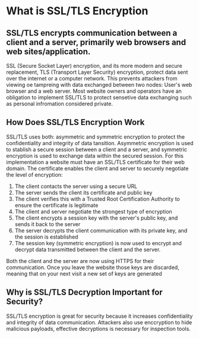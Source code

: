 # What is SSL/TLS Encryption
## SSL/TLS encrypts communication between a client and a server, primarily web browsers and web sites/application.
SSL (Secure Socket Layer) encryption, and its more modern and secure replacement, TLS (Transport Layer Security) encryption, protect data sent over the internet or a computer network. This prevents attackers from viewing oe tampreing with data exchanged between two nodes: User's web browser and a web server. Most website owners and operators have an obligation to implement SSL/TLS to protect sensetive data exchanging such as personal infromation considered private.

## How Does SSL/TLS Encryption Work
SSL/TLS uses both: asymmetric and symmetric encryption to protect the confidentiality and integrity of data tansition. Asymmetric encryption is used to stablish a secure session between a client and a server, and symmetric encryption is used to exchange data within the secured session.
For this implementation a website must have an SSL/TLS certificate for their web domain. The certificate enables the client and server to securely negotiate the level of encryption:
1. The client contacts the server using a secure URL
2. The server sends the client its certificate and public key
3. The client verifies this with a Trusted Root Certification Authority to ensure the certificate is legitimate
4. The client and server negotiate the strongest type of encryption
5. The client encrypts a session key with the server's public key, and sends it back to the server
6. The server decrypts the client communication with its private key, and the session is established
7. The session key (symmetric encryption) is now used to encrypt and decrypt data transmitted between the client and the server.

Both the client and the server are now using HTTPS for their communication. Once you leave the website those keys are discarded, meaning that on your next visit a new set of keys are generated

## Why is SSL/TLS Decryption Important for Security?
SSL/TLS encryption is great for security because it increases confidentiality and integrity of data communication. Attackers also use enccryption to hide malicious payloads, effective decryptions is necessary for inspection tools.